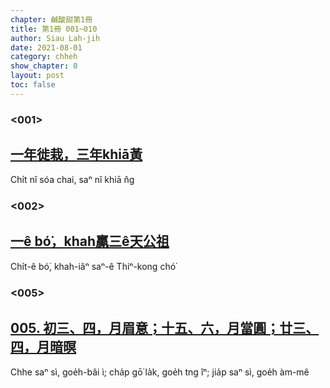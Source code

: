 ```yaml
---
chapter: 鹹酸甜第1冊
title: 第1冊 001~010
author: Siau Lah-jih
date: 2021-08-01
category: chheh
show_chapter: 0
layout: post
toc: false
---
```

### <001>
## [一年徙栽，三年khiā黃](09-01.html)
Chi̍t nî sóa chai, saⁿ nî khiā n̂g

### <002>
## [一ê bó͘，khah贏三ê天公祖](09-02.html)
Chi̍t-ê bó͘, khah-iâⁿ saⁿ-ê Thiⁿ-kong chó͘

### <005>
## [005. 初三、四，月眉意；十五、六，月當圓；廿三、四，月暗暝](09-05.html)
Chhe saⁿ sì, goe̍h-bâi ì; cha̍p gō͘ la̍k, goe̍h tng îⁿ; jia̍p saⁿ sì, goe̍h àm-mê
